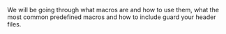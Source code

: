 We will be going through what macros are and how to use them, what the most common predefined macros and how to include guard your header files.
